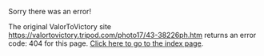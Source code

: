 

Sorry there was an error!

The original ValorToVictory site https://valortovictory.tripod.com/photo17/43-38226ph.htm returns an error code: 404 for this page. [Click here to go to the index page](../index.md).